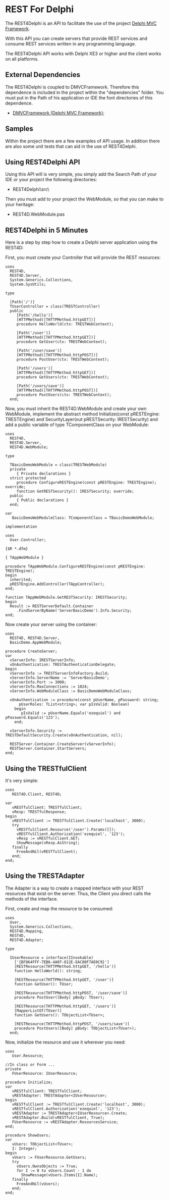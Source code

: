 # REST For Delphi #

The REST4Delphi is an API to facilitate the use of the project [Delphi MVC Framework](https://github.com/danieleteti/delphimvcframework).

With this API you can create servers that provide REST services and consume REST services written in any programming language.

The REST4Delphi API works with Delphi XE3 or higher and the client works on all platforms.

## External Dependencies ##

The REST4Delphi is coupled to DMVCFramework. Therefore this dependence is included in the project within the "dependencies" folder. You must put in the Path of his application or IDE the font directories of this dependence.

- [DMVCFramework (Delphi MVC Framework)](https://github.com/danieleteti/delphimvcframework);

## Samples ##

Within the project there are a few examples of API usage. In addition there are also some unit tests that can aid in the use of REST4Delphi.

## Using REST4Delphi API ##

Using this API will is very simple, you simply add the Search Path of your IDE or your project the following directories:

- REST4Delphi\src\

Then you must add to your project the WebModule, so that you can make to your heritage:

- REST4D.WebModule.pas

## REST4Delphi in 5 Minutes ##

Here is a step by step how to create a Delphi server application using the REST4D:

First, you must create your Controller that will provide the REST resources:

    uses
      REST4D,
      REST4D.Server,
      System.Generics.Collections,
      System.SysUtils;
    
    type
    
      [Path('/')]
      TUserController = class(TRESTController)
      public
         [Path('/hello')]
         [HTTPMethod([THTTPMethod.httpGET])]
         procedure HelloWorld(ctx: TRESTWebContext);
    
         [Path('/user')]
         [HTTPMethod([THTTPMethod.httpGET])]
         procedure GetUser(ctx: TRESTWebContext);
    
         [Path('/user/save')]
         [HTTPMethod([THTTPMethod.httpPOST])]
         procedure PostUser(ctx: TRESTWebContext);
    
         [Path('/users')]
         [HTTPMethod([THTTPMethod.httpGET])]
         procedure GetUsers(ctx: TRESTWebContext);
    
         [Path('/users/save')]
         [HTTPMethod([THTTPMethod.httpPOST])]
         procedure PostUsers(ctx: TRESTWebContext);
      end;

Now, you must inherit the REST4D.WebModule and create your own WebModule, implement the abstract method Initialize(const pRESTEngine: TRESTEngine) and SecurityLayer(out pRESTSecurity: IRESTSecurity) and add a public variable of type TComponentClass on your WebModule: 

    uses
      REST4D,
      REST4D.Server,
      REST4D.WebModule;
    
    type
    
      TBasicDemoWebModule = class(TRESTWebModule)
      private
         { Private declarations }
      strict protected
         procedure ConfigureRESTEngine(const pRESTEngine: TRESTEngine); override;
         function GetRESTSecurity(): IRESTSecurity; override;
      public
         { Public declarations }  
      end;
    
    var
       BasicDemoWebModuleClass: TComponentClass = TBasicDemoWebModule;
    
    implementation
    
    uses
      User.Controller;
    
    {$R *.dfm}
    
    { TAppWebModule }
    
	procedure TAppWebModule.ConfigureRESTEngine(const pRESTEngine: TRESTEngine);
	begin
	  inherited;
	  pRESTEngine.AddController(TAppController);
	end;
    
	function TAppWebModule.GetRESTSecurity: IRESTSecurity;
	begin
	  Result := RESTServerDefault.Container
         .FindServerByName('ServerBasicDemo').Info.Security;
	end;

Now create your server using the container:

    uses
      REST4D, REST4D.Server,
      BasicDemo.AppWebModule;
    
    procedure CreateServer;
    var
      vServerInfo: IRESTServerInfo;
      vOnAuthentication: TRESTAuthenticationDelegate;
    begin
      vServerInfo := TRESTServerInfoFactory.Build;
      vServerInfo.ServerName := 'ServerBasicDemo';
      vServerInfo.Port := 3000;
      vServerInfo.MaxConnections := 1024;
      vServerInfo.WebModuleClass := BasicDemoWebModuleClass;
      
      vOnAuthentication := procedure(const pUserName, pPassword: string;
          pUserRoles: TList<string>; var pIsValid: Boolean)
        begin
           pIsValid := pUserName.Equals('ezequiel') and pPassword.Equals('123');
        end;

      vServerInfo.Security := TRESTDefaultSecurity.Create(vOnAuthentication, nil);
    
      RESTServer.Container.CreateServer(vServerInfo);
      RESTServer.Container.StartServers;
    end;

## Using the TRESTfulClient ##

It's very simple:
 
    uses
       REST4D.Client, REST4D;
    
    var
       vRESTfulClient: TRESTfulClient;
       vResp: TRESTfulResponse;
    begin
       vRESTfulClient := TRESTfulClient.Create('localhost', 3000);
       try
         vRESTfulClient.Resource('/user').Params([]);
         vRESTfulClient.Authorization('ezequiel', '123');    
         vResp := vRESTfulClient.GET;   
         ShowMessage(vResp.AsString);
       finally
         FreeAndNil(vRESTfulClient);
       end;
    end;

## Using the TRESTAdapter ##

The Adapter is a way to create a mapped interface with your REST resources that exist on the server. Thus, the Client you direct calls the methods of the interface.

First, create and map the resource to be consumed:
    
    uses
      User,
      System.Generics.Collections,
      REST4D.Mapping,      
      REST4D,
      REST4D.Adapter;
    
    type
    
      IUserResource = interface(IInvokable)
        ['{BF864FFF-7EB6-4A07-812E-EAC80F7AE0C9}']
        [RESTResource(THTTPMethod.httpGET, '/hello')]
        function HelloWorld(): string;
    
        [RESTResource(THTTPMethod.httpGET, '/user')]
        function GetUser(): TUser;
    
        [RESTResource(THTTPMethod.httpPOST, '/user/save')]
        procedure PostUser([Body] pBody: TUser);
    
        [RESTResource(THTTPMethod.httpGET, '/users')]
        [MapperListOf(TUser)]
        function GetUsers(): TObjectList<TUser>;
    
        [RESTResource(THTTPMethod.httpPOST, '/users/save')]
        procedure PostUsers([Body] pBody: TObjectList<TUser>);
      end;

Now, initialize the resource and use it wherever you need:

    uses
       User.Resource;
    
    //In class or Form ...
    private
       FUserResource: IUserResource;
    
    procedure Initialize;
    var
       vRESTfulClient: TRESTfulClient;
       vRESTAdapter: TRESTAdapter<IUserResource>;
    begin
       vRESTfulClient := TRESTfulClient.Create('localhost', 3000);
       vRESTfulClient.Authorization('ezequiel', '123');
       vRESTAdapter := TRESTAdapter<IUserResource>.Create;
       vRESTAdapter.Build(vRESTfulClient, True);
       FUserResource := vRESTAdapter.ResourcesService;
    end;

    procedure ShowUsers;
    var
       vUsers: TObjectList<TUser>;
       I: Integer;
    begin
       vUsers := FUserResource.GetUsers;
       try
         vUsers.OwnsObjects := True;
         for I := 0 to vUsers.Count - 1 do
           ShowMessage(vUsers.Items[I].Name);
       finally
         FreeAndNil(vUsers);
       end;
    end;
